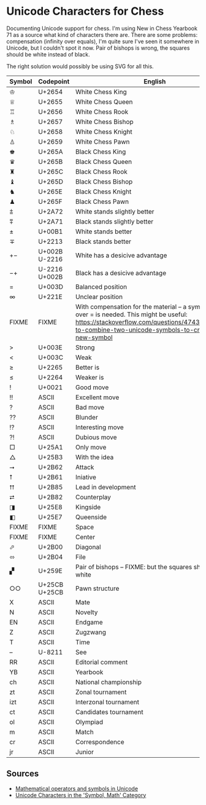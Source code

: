 # Unicode Characters for Chess

Documenting Unicode support for chess. I'm using New in Chess Yearbook
71 as a source what kind of characters there are. There are some
problems: compensation (infinity over equals), I'm quite sure I've seen
it somewhere in Unicode, but I couldn't spot it now. Pair of bishops is
wrong, the squares should be white instead of black.

The right solution would possibly be using SVG for all this.

Symbol | Codepoint | English | NAG
------ | ---------- | ------- | ---
&#x2654; | U+2654 | White Chess King
&#x2655; | U+2655 | White Chess Queen
&#x2656; | U+2656 | White Chess Rook
&#x2657; | U+2657 | White Chess Bishop
&#x2658; | U+2658 | White Chess Knight
&#x2659; | U+2659 | White Chess Pawn
&#x265A; | U+265A | Black Chess King
&#x265B; | U+265B | Black Chess Queen
&#x265C; | U+265C | Black Chess Rook
&#x265D; | U+265D | Black Chess Bishop
&#x265E; | U+265E | Black Chess Knight
&#x265F; | U+265F | Black Chess Pawn
&#x2a72; | U+2A72 | White stands slightly better
&#x2a71; | U+2A71 | Black stands slightly better
&#xb1; | U+00B1 | White stands better
&#x2213; | U+2213 | Black stands better
+&#x2212; | U+002B U-2216 | White has a desicive advantage
&#x2212;+ |  U-2216 U+002B | Black has a desicive advantage
= | U+003D | Balanced position
&#x221e; | U+221E | Unclear position
FIXME | FIXME | With compensation for the material – a symbol with &#x221e; over = is needed. This might be useful: https://stackoverflow.com/questions/47437061/how-to-combine-two-unicode-symbols-to-create-a-new-symbol
&gt; | U+003E | Strong
&lt; | U+003C | Weak
&#x2265; | U+2265 | Better is
&#x2264; | U+2264 | Weaker is
! | U+0021 | Good move | $1
!! | ASCII | Excellent move
? | ASCII | Bad move | $2
?? | ASCII | Blunder
!? | ASCII | Interesting move
?! | ASCII | Dubious move
&#x25A1; | U+25A1 | Only move
&#x25B3; | U+25B3 | With the idea
&#x2B62; | U+2B62 | Attack
&#x2B61; | U+2B61 | Iniative
&#x2B85; | U+2B85 | Lead in development
&#x2B82; | U+2B82 | Counterplay
&#x25E8; | U+25E8 | Kingside
&#x25E7; | U+25E7 | Queenside
FIXME | FIXME | Space
FIXME | FIXME | Center
&#x2B00; | U+2B00 | Diagonal
&#x2B04; | U+2B04 | File
&#x259E; | U+259E | Pair of bishops – FIXME: but the squares should be white
&#x25CB;&#x25CB; | U+25CB U+25CB | Pawn structure
X | ASCII | Mate
N | ASCII | Novelty
EN | ASCII | Endgame
Z | ASCII | Zugzwang
T | ASCII | Time
– | U-8211 | See
RR | ASCII | Editorial comment
YB | ASCII | Yearbook
ch | ASCII | National championship
zt | ASCII | Zonal tournament
izt | ASCII | Interzonal tournament
ct | ASCII | Candidates tournament
ol | ASCII | Olympiad
m | ASCII | Match
cr | ASCII | Correspondence
jr | ASCII | Junior

## Sources

* [Mathematical operators and symbols in Unicode](https://en.wikipedia.org/wiki/Mathematical_operators_and_symbols_in_Unicode)
* [Unicode Characters in the 'Symbol, Math' Category](http://www.fileformat.info/info/unicode/category/Sm/list.htm)
